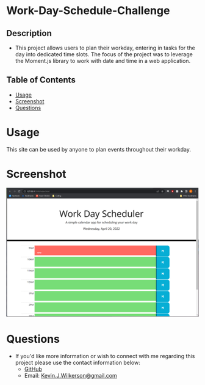 # Work-Day-Schedule-Challenge

## Description

- This project allows users to plan their workday, entering in tasks for the day into dedicated time slots. The focus of the project was to leverage the Moment.js library to work with date and time in a web application.

## Table of Contents

- [Usage](#usage)
- [Screenshot](#screenshot)
- [Questions](#questions)

# Usage

This site can be used by anyone to plan events throughout their workday.

# Screenshot

<img src="/assets/images/Screenshot.png" alt="Screenshot of the workday scheduler">

# Questions

- If you'd like more information or wish to connect with me regarding this project please use the contact information below:
  - [GitHub](https://github.com/KevinJWilkerson)
  - Email: Kevin.J.Wilkerson@gmail.com
